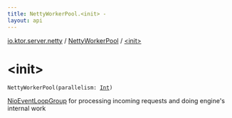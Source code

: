 ```yaml
---
title: NettyWorkerPool.<init> - 
layout: api
---
```


<div class='api-docs-breadcrumbs'><a href="../index.html">io.ktor.server.netty</a> / <a href="index.html">NettyWorkerPool</a> / <a href="./-init-.html">&lt;init&gt;</a></div>

# &lt;init&gt;

<div class="signature"><code><span class="identifier">NettyWorkerPool</span><span class="symbol">(</span><span class="parameterName" id="io.ktor.server.netty.NettyWorkerPool$<init>(kotlin.Int)/parallelism">parallelism</span><span class="symbol">:</span>&nbsp;<a href="https://kotlinlang.org/api/latest/jvm/stdlib/kotlin/-int/index.html"><span class="identifier">Int</span></a><span class="symbol">)</span></code></div>

<a href="#">NioEventLoopGroup</a> for processing incoming requests and doing engine's internal work

